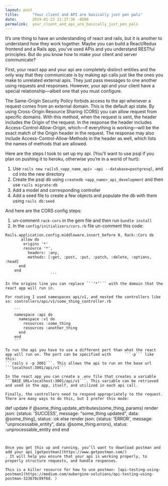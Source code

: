 ```yaml
---
layout: post
title:      "Your client and API are basically just pen pals"
date:       2019-01-23 21:37:36 -0500
permalink:  your_client_and_api_are_basically_just_pen_pals
---
```



It’s one thing to have an understanding of react and rails, but it is another to understand how they work together. Maybe you can build a React/Redux frontend and a Rails app, you've used APIs and you understand RESTful principles. But do you know how to make your client and server communicate?

First, your react app and your api are completely distinct entities and the only way that they communicate is by making api calls just like the ones you make to unrelated external apis. They just pass messages to one another using requests and responses.  However, your api and your client have a special relationship—albeit one that you must configure.

The Same-Origin Security Policy forbids access to the api whenever a request comes from an external domain. This is the default api state. By using Cross-Origin Resource Sharing (CORS) you can allow request from specific domains. With this method, when the request is sent, the header includes the Origin of the request. In the response the header includes Access-Control-Allow-Origin, which—if everything is working—will be the exact match of the Origin header in the request. The response may also include Access-Control-Allow-Methods in the header as well, which lists the names of methods that are allowed.

Here are the steps I took to set up my api. (You’ll want to use psql if you plan on pushing it to heroku, otherwise you’re in a world of hurt):                                                                                                                                                                                 
1. Use ```rails new rails5_<app_name_api> —api --database=postgresql```, and cd into the new directory
2. Create the psql db using ```createdb <app_name>_api_development``` and then use ```rails migrate:db```
3. Add a model and corresponding controller
4. Add a seed file to create a few objects and populate the db with them using ```rails db:seed```

And here are the CORS config steps:
1. un-comment ```rack-cors``` in the gem file and then run ```bundle install```
2. In the ```config/initializers/cors.rb``` file un-comment this code:
```
Rails.application.config.middleware.insert_before 0, Rack::Cors do
       allow do
        origins '*'
		resource '*',
          headers: :any,
          methods: [:get, :post, :put, :patch, :delete, :options, :head]   
	  end   
	end
					```

In the origins line you can replace ```‘*’``` with the domain that the react app will run in.

For routing I used namespaces api/v1, and nested the controllers like so: controllers/api/v1/some_thing_controller.rb

	```
	namespace :api do
	  namespace :v1 do
	    resources :some_thing
	    resources :another_thing
	  end
	end
	```

To run the api you have to use a different port than what the react app will run on. The port can be specified with      ```-p``` like this:
```rails s -p 3001```. This allows the api to run on the base url ```localhost:3001/api/v1```

In the react app you can create a .env file that creates a variable ```BASE_URL=localhost:3001/api/v1```. This variable can be retrieved and used in the app, itself, and utilized in each api call.

Finally, the controllers need to respond appropriately to the request. There are many ways to do this, but I prefer this mode:

```
def update
	if @some_thing.update_attributes(some_thing_params)
		render json: {status: 'SUCCESS', message: “some_thing updated", data: @some_thing}, status: :ok
	else
		render json: {status: 'ERROR', message: "unprocessable_entity", data: @some_thing.errors}, 
		status:  :unprocessable_entity
	end
end
```


Once you get this up and running, you’ll want to download postman and add your api [getpostman](https://www.getpostman.com/)
. It will help you ensure that your api is working properly, to properly structure requests, and handle responses.

This is a killer resource for how to use postman: [api-testing-using-postman](https://medium.com/aubergine-solutions/api-testing-using-postman-323670c89f6d. )



